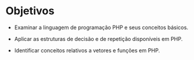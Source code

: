 # Objetivos

- Examinar a linguagem de programação PHP e seus conceitos básicos.

- Aplicar as estruturas de decisão e de repetição disponíveis em PHP.

- Identificar conceitos relativos a vetores e funções em PHP.
